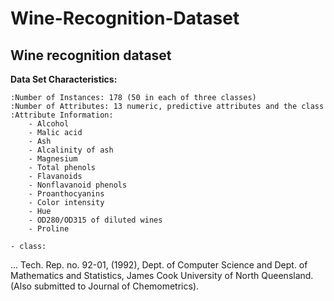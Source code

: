 # Wine-Recognition-Dataset

Wine recognition dataset
------------------------

**Data Set Characteristics:**

    :Number of Instances: 178 (50 in each of three classes)
    :Number of Attributes: 13 numeric, predictive attributes and the class
    :Attribute Information:
 		- Alcohol
 		- Malic acid
 		- Ash
		- Alcalinity of ash  
 		- Magnesium
		- Total phenols
 		- Flavanoids
 		- Nonflavanoid phenols
 		- Proanthocyanins
		- Color intensity
 		- Hue
 		- OD280/OD315 of diluted wines
 		- Proline

    - class:
...
  Tech. Rep. no. 92-01, (1992), Dept. of Computer Science and Dept. of 
  Mathematics and Statistics, James Cook University of North Queensland. 
  (Also submitted to Journal of Chemometrics).
